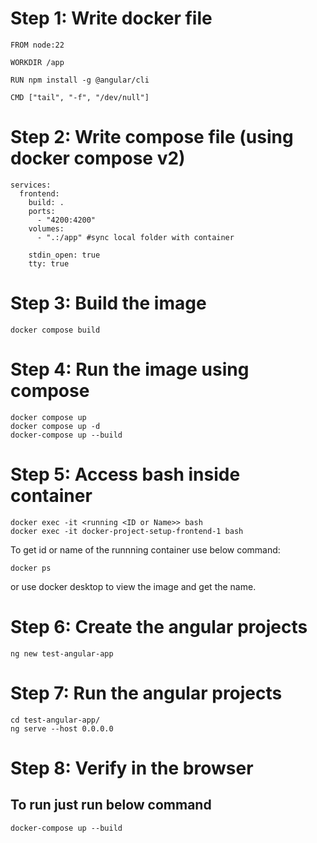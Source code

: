 # Step 1: Write docker file

```
FROM node:22

WORKDIR /app

RUN npm install -g @angular/cli

CMD ["tail", "-f", "/dev/null"]

```

# Step 2: Write compose file (using docker compose v2)

```
services:
  frontend:
    build: .
    ports:
      - "4200:4200"
    volumes:
      - ".:/app" #sync local folder with container

    stdin_open: true
    tty: true

```

# Step 3: Build the image

```
docker compose build
```

# Step 4: Run the image using compose

```
docker compose up
docker compose up -d
docker-compose up --build
```

# Step 5: Access bash inside container


```
docker exec -it <running <ID or Name>> bash
docker exec -it docker-project-setup-frontend-1 bash
```

To get id or name of the runnning container use below command:

```
docker ps
```

or use docker desktop to view the image and get the name.


# Step 6: Create the angular projects

```
ng new test-angular-app
```

# Step 7: Run the angular projects

```
cd test-angular-app/
ng serve --host 0.0.0.0
```

# Step 8: Verify in the browser


## To run just run below command

```
docker-compose up --build
```